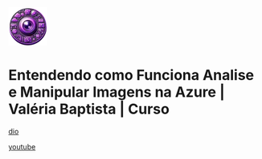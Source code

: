 ![alt text](image.png)

# Entendendo como Funciona Analise e Manipular Imagens na Azure | Valéria Baptista | Curso

[dio](https://web.dio.me/course/analisar-e-manipular-imagens/learning/890c5e58-a587-4fb5-aead-06b502dc0897)

[youtube](https://www.youtube.com/playlist?list=PLUFkgDlXfnjv3P_vFqnkFEqRb5qh68YEJ)
